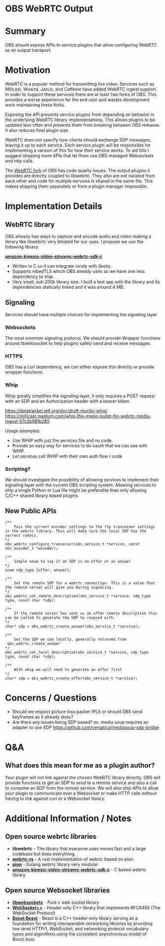 # OBS WebRTC Output


# Summary

OBS should expose APIs to service plugins that allow configuring WebRTC as an output transport.

# Motivation

WebRTC is a popular method for transmitting live video. Services such as Millcast, Wowza, Janus, and Caffeine have added WebRTC ingest support. In order to support these services there are at least two forks of OBS. This provides a worse experience for the end user and wastes development work maintaining these forks.

Exposing the API prevents service plugins from depending on behavior in the underlying WebRTC library implementations. This allows plugins to be updated less often and prevents them from breaking between OBS releases. It also reduces final plugin size.

WebRTC does not specify how clients should exchange SDP messages, leaving it up to each service. Each service plugin will be responsible for implementing a version of this for how their service works. To aid this I suggest shipping more APIs that let them use OBS managed Websockets and http calls.

The [WebRTC fork](https://github.com/CoSMoSoftware/OBS-studio-webrtc) of OBS has code quality issues. The output plugins it provides are directly coupled to libwebrtc. They also are not isolated from each other and code for multiple services is shared in the same file. This makes shipping them separately or from a plugin manager impossible.

# Implementation Details

## WebRTC library

OBS already has ways to capture and encode audio and video making a library like libwebrtc very bloated for our uses. I propose we use the following library: 

**[amazon-kinesis-video-streams-webrtc-sdk-c](https://github.com/awslabs/amazon-kinesis-video-streams-webrtc-sdk-c)**

* Written in C so it can integrate nicely with libobs.
* Supports mbedTLS which OBS already uses so we have one less dependency to ship.
* Very small, sub 200k library size. I built a test app with the library and its dependencies statically linked and it was around 4 MB.

## Signaling

Services should have multiple choices for implementing the signaling layer.

### Websockets
The most common signaling protocol. We should provide Wrapper functions around libwebsocket to help plugins safely send and receive messages.

### HTTPS
OBS has a curl dependency, we can either expose this directly or provide wrapper functions.

### Whip
Whip greatly simplifies the signaling layer, it only requires a POST request with an SDP and an Authorization header with a bearer token.

<https://datatracker.ietf.org/doc/draft-murillo-whip/>
<https://millicast.medium.com/whip-the-magic-bullet-for-webrtc-media-ingest-57c2b98fb285>

Usage examples:
* Use WHIP with just the services file and no code. 
* Provide an easy way for services to do oauth that we can use with WHIP.
* Let services call WHIP with their own auth flow / code

### Scripting?
We should investigate the possibility of allowing services to implement their signaling layer with the current OBS scripting system. Allowing services to ship a single Python or Lua file might be preferable than only allowing C/C++ shared library based plugins.

## New Public APIs

```
/**
	Pass the current encoder settings to the rtp tranceiver settings in the webrtc library. This will make sure the local SDP has the correct codecs.
*/
obs_webrtc_configure_tranceiver(obs_service_t *service, const obs_encoder_t *encoder);

/**
	Simple enum to say if an SDP is an offer or an answer
*/
enum sdp_type {offer, answer};

/**
	Set the remote SDP for a webrtc connection. This is a value that the remote server will give you during signaling.
*/
obs_webrtc_set_remote_description(obs_service_t *service, sdp_type type, const char *sdp);

/**
	If the remote server has sent us an offer remote description this can be called to generate the SDP to respond with.
*/
char* sdp = obs_webrtc_create_answer(obs_service_t *service);

/**
	Set the SDP we use locally, generally returned from `obs_webrtc_create_answer`
*/
obs_webrtc_set_local_description(obs_service_t *service, sdp_type type, const char *sdp);

/**
	With whip we will need to generate an offer first
*/
char* sdp = obs_webrtc_create_offer(obs_service_t *service);
```

# Concerns / Questions
* Should we respect picture loss packet (PLI) or should OBS send keyframes as it already does?
* Are there any issues being SDP based? ex. media soup requires an adapter to use SDP <https://github.com/versatica/mediasoup-sdp-bridge>

# Q&A

## What does this mean for me as a plugin author?
Your plugin will not link against the chosen WebRTC library directly. OBS will provide functions to get an SDP to send to a remote service and also a call to consume an SDP from the remote service. We will also ship APIs to allow your plugin to communicate over a Websocket or make HTTP calls without having to link against curl or a Websocket library.

# Additional Information / Notes

## Open source webrtc libraries
* **libwebrtc** - The library that everyone uses moves fast and a large codebase but does everything.
* **[webrtc-rs](https://github.com/webrtc-rs/webrtc)** - A rust implementation of webrtc based on pion.
* **[pion](https://github.com/pion/webrtc)** - Golang webrtc library very modular
* **[amazon-kinesis-video-streams-webrtc-sdk-c](https://github.com/awslabs/amazon-kinesis-video-streams-webrtc-sdk-c)** - C based webrtc library

## Open source Websocket libraries

* **[libwebsockets](https://libwebsockets.org)** - Pure c web socket library
* **[WebSocket++](https://www.zaphoyd.com/projects/websocketpp/)** - Header only C++ library that implements RFC6455 (The WebSocket Protocol) 
* **[Boost Beast](https://www.boost.org/doc/libs/1_76_0/libs/beast/doc/html/beast/using_websocket.html)** - Beast is a C++ header-only library serving as a foundation for writing interoperable networking libraries by providing low-level HTTP/1, WebSocket, and networking protocol vocabulary types and algorithms using the consistent asynchronous model of Boost.Asio.


